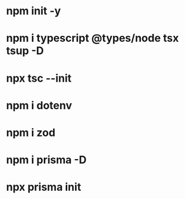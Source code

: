 # npm init -y

# npm i typescript @types/node tsx tsup -D

# npx tsc --init

# npm i dotenv

# npm i zod

# npm i prisma -D

# npx prisma init